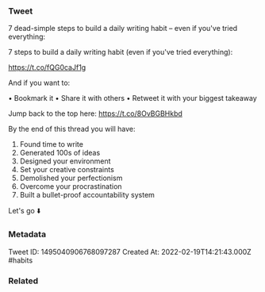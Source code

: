 ### Tweet
7 dead-simple steps to build a daily writing habit – even if you've tried everything:

7 steps to build a daily writing habit (even if you've tried everything):

https://t.co/fQG0caJf1g

And if you want to:

• Bookmark it
• Share it with others
• Retweet it with your biggest takeaway

Jump back to the top here: 
https://t.co/8OvBGBHkbd

By the end of this thread you will have:

1. Found time to write
2. Generated 100s of ideas
3. Designed your environment
4. Set your creative constraints
5. Demolished your perfectionism
6. Overcome your procrastination
7. Built a bullet-proof accountability system
 
Let's go ⬇️

### Metadata
Tweet ID: 1495040906768097287
Created At: 2022-02-19T14:21:43.000Z
#habits 

### Related

